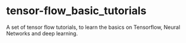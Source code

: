 # tensor-flow_basic_tutorials
A set of tensor flow tutorials, to learn the basics on Tensorflow, Neural Networks and deep learning.
